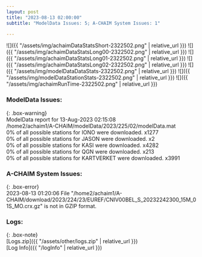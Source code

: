 ```yaml
---
layout: post
title: "2023-08-13 02:00:00"
subtitle: "ModelData Issues: 5; A-CHAIM System Issues: 1"

---
```


![]({{ "/assets/img/achaimDataStatsShort-2322502.png" | relative_url }})
![]({{ "/assets/img/achaimDataStatsLong00-2322502.png" | relative_url }})
![]({{ "/assets/img/achaimDataStatsLong01-2322502.png" | relative_url }})
![]({{ "/assets/img/achaimDataStatsLong02-2322502.png" | relative_url }})
![]({{ "/assets/img/modelDataDataStats-2322502.png" | relative_url }})
![]({{ "/assets/img/modelDataStationStats-2322502.png" | relative_url }})
![]({{ "/assets/img/achaimRunTime-2322502.png" | relative_url }})


### ModelData Issues:  
  
{: .box-warning}  
 ModelData report for 13-Aug-2023 02:15:08   
 /home2/achaim1/A-CHAIM/modelData/2023/225/02/modelData.mat   
 0% of all possible stations for IONO were downloaded. x1277   
 0% of all possible stations for JASON were downloaded. x2   
 0% of all possible stations for KASI were downloaded. x4282   
 0% of all possible stations for QGN were downloaded. x213   
 0% of all possible stations for KARTVERKET were downloaded. x3991   
  
### A-CHAIM System Issues:  
  
{: .box-error}  
2023-08-13 01:20:06 File "/home2/achaim1/A-CHAIM/download/2023/224/23/EUREF/CNIV00BEL_S_20232242300_15M_01S_MO.crx.gz" is not in GZIP format.  

### Logs:  
  
{: .box-note}  
[Logs.zip]({{ "/assets/other/logs.zip" | relative_url }})  
[Log Info]({{ "/logInfo" | relative_url }})  
